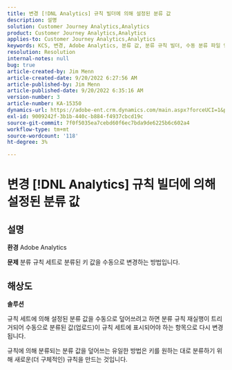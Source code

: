 ```yaml
---
title: 변경 [!DNL Analytics] 규칙 빌더에 의해 설정된 분류 값
description: 설명
solution: Customer Journey Analytics,Analytics
product: Customer Journey Analytics,Analytics
applies-to: Customer Journey Analytics,Analytics
keywords: KCS, 변경, Adobe Analytics, 분류 값, 분류 규칙 빌더, 수동 분류 파일 업로드
resolution: Resolution
internal-notes: null
bug: true
article-created-by: Jim Menn
article-created-date: 9/20/2022 6:27:56 AM
article-published-by: Jim Menn
article-published-date: 9/20/2022 6:35:16 AM
version-number: 3
article-number: KA-15350
dynamics-url: https://adobe-ent.crm.dynamics.com/main.aspx?forceUCI=1&pagetype=entityrecord&etn=knowledgearticle&id=9752335a-ad38-ed11-9db1-0022480866ad
exl-id: 9009242f-3b1b-440c-b884-f4937cbcd19c
source-git-commit: 7f0f5035ea7cebd60f6ec7bda9de6225b6c602a4
workflow-type: tm+mt
source-wordcount: '118'
ht-degree: 3%

---
```


# 변경 [!DNL Analytics] 규칙 빌더에 의해 설정된 분류 값

## 설명


<b>환경</b>
Adobe Analytics

<b>문제</b>
분류 규칙 세트로 분류된 키 값을 수동으로 변경하는 방법입니다.


## 해상도


<b>솔루션</b>

규칙 세트에 의해 설정된 분류 값을 수동으로 덮어쓰려고 하면 분류 규칙 재실행이 트리거되어 수동으로 분류된 값(업로드)이 규칙 세트에 표시되어야 하는 항목으로 다시 변경됩니다.

규칙에 의해 분류되는 분류 값을 덮어쓰는 유일한 방법은 키를 원하는 대로 분류하기 위해 새로운(더 구체적인) 규칙을 만드는 것입니다.
